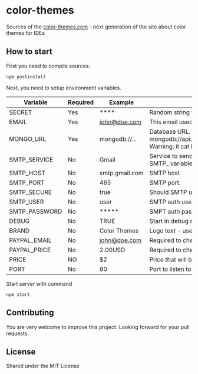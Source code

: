 # color-themes

Sources of the [color-themes.com](http://color-themes.com) - next generation of the site about color themes for IDEs


## How to start

First you need to compile sources:

```
npm postinstall
```

Next, you need to setup environment variables.

|Variable|Required|Example|Description|
|--------|--------|-------|-----------|
|SECRET|Yes|****|Random string for hashing.|
|EMAIL|Yes|john@doe.com|This email used to send mails for user. Error reports are sent to this email too.|
|MONGO_URL|Yes|mongodb://...|Database URL. Database for tests: mongodb://api:hg03Ho3r_d@ds037647.mongolab.com:37647/idecolorthemes Warning: it cat be wiped at any time.|
|SMTP_SERVICE|No|Gmail|Service to send email. You should either specify this variable, or all other SMTP_ variables. Look for nodemailer docs for more information.|
|SMTP_HOST|No|smtp.gmail.com|SMTP host|
|SMTP_PORT|No|465|SMTP port.|
|SMTP_SECURE|No|true|Should SMTP use secure connection: true/false.|
|SMTP_USER|No|user|SMTP auth user.|
|SMTP_PASSWORD|No|*****|SMPT auth password.|
|DEBUG|No|TRUE|Start in debug mode. Will not send emails with errors.|
|BRAND|No|Color Themes|Logo text - useful to show different versions.|
|PAYPAL_EMAIL|No|john@doe.com|Required to check transaction.|
|PAYPAL_PRICE|No|2.00USD|Required to check transaction.|
|PRICE|NO|$2|Price that will be shown to user|
|PORT|No|80|Port to listen to.|

Start server with command

```
npm start
```

## Contributing

You are very welcome to improve this project. Looking forward for your pull requests.

## License

Shared under the MIT License
